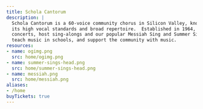 ```yaml
---
title: Schola Cantorum
description: |
  Schola Cantorum is a 60-voice community chorus in Silicon Valley, known for
  its high vocal standards and broad repertoire.  Established in 1964, we give
  concerts, host sing-alongs and our popular Messiah Sing and Summer Sings, help
  teach music in schools, and support the community with music.
resources:
- name: ogimg.png
  src: home/ogimg.png
- name: summer-sings-head.png
  src: home/summer-sings-head.png
- name: messiah.png
  src: home/messiah.png
aliases:
- /home
buyTickets: true
---
```

